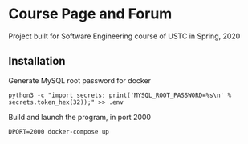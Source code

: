 # Course Page and Forum
Project built for Software Engineering course of USTC in Spring, 2020

## Installation

Generate MySQL root password for docker

```shell
python3 -c "import secrets; print('MYSQL_ROOT_PASSWORD=%s\n' % secrets.token_hex(32));" >> .env
```

Build and launch the program, in port 2000

```shell
DPORT=2000 docker-compose up
```
